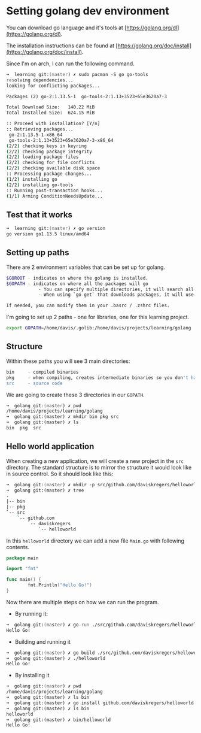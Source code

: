 # Setting golang dev environment

You can download go language and it's tools at [https://golang.org/dl](https://golang.org/dl).

The installation instructions can be found at [https://golang.org/doc/install](https://golang.org/doc/install).

Since I'm on arch, I can run the following command.

```zsh
➜  learning git:(master) ✗ sudo pacman -S go go-tools
resolving dependencies...
looking for conflicting packages...

Packages (2) go-2:1.13.5-1  go-tools-2:1.13+3523+65e3620a7-3

Total Download Size:   140.22 MiB
Total Installed Size:  624.15 MiB

:: Proceed with installation? [Y/n] 
:: Retrieving packages...
 go-2:1.13.5-1-x86_64                                                                                              113.0 MiB  1082 KiB/s 01:47 [#######################################################################################] 100%
 go-tools-2:1.13+3523+65e3620a7-3-x86_64                                                                            27.2 MiB  1186 KiB/s 00:23 [#######################################################################################] 100%
(2/2) checking keys in keyring                                                                                                                 [#######################################################################################] 100%
(2/2) checking package integrity                                                                                                               [#######################################################################################] 100%
(2/2) loading package files                                                                                                                    [#######################################################################################] 100%
(2/2) checking for file conflicts                                                                                                              [#######################################################################################] 100%
(2/2) checking available disk space                                                                                                            [#######################################################################################] 100%
:: Processing package changes...
(1/2) installing go                                                                                                                            [#######################################################################################] 100%
(2/2) installing go-tools                                                                                                                      [#######################################################################################] 100%
:: Running post-transaction hooks...
(1/1) Arming ConditionNeedsUpdate...

```

## Test that it works

```zsh
➜  learning git:(master) ✗ go version
go version go1.13.5 linux/amd64
```

## Setting up paths

There are 2 environment variables that can be set up for golang.

```zsh
$GOROOT - indicates on where the golang is installed.
$GOPATH - indicates on where all the packages will go
            - You can specify multiple directories, it will search all of them.
            - When using `go get` that downloads packages, it will use the first directory.

If needed, you can modify them in your .basrc / .zshrc files.

```

I'm going to set up 2 paths - one for libraries, one for this learning project.

```zsh
export GOPATH=/home/davis/.golib:/home/davis/projects/learning/golang
```

## Structure

Within these paths you will see 3 main directories:

```zsh
bin     - compiled binaries
pkg     - when compiling, creates intermediate binaries so you don't have to recompile them every time
src     - source code
```

We are going to create these 3 directories in our `GOPATH`.

```zsh
➜  golang git:(master) ✗ pwd
/home/davis/projects/learning/golang
➜  golang git:(master) ✗ mkdir bin pkg src
➜  golang git:(master) ✗ ls
bin  pkg  src
```

## Hello world application

When creating a new application, we will create a new project in the `src` directory. The standard structure is to mirror the structure it would look like in source control. So it should look like this:

```zsh
➜  golang git:(master) ✗ mkdir -p src/github.com/daviskregers/helloworld     
➜  golang git:(master) ✗ tree
.
|-- bin
|-- pkg
`-- src
    `-- github.com
        `-- daviskregers
            `-- helloworld

```

In this `helloworld` directory we can add a new file `Main.go` with following contents.

```go
package main

import "fmt"

func main() {
        fmt.Println("Hello Go!")
}
```

Now there are multiple steps on how we can run the program.

- By running it:

```zsh
➜  golang git:(master) ✗ go run ./src/github.com/daviskregers/helloworld/Main.go
Hello Go!
```

- Building and running it

```zsh
➜  golang git:(master) ✗ go build ./src/github.com/daviskregers/helloworld
➜  golang git:(master) ✗ ./helloworld 
Hello Go!
```

- By installing it

```zsh
➜  golang git:(master) ✗ pwd
/home/davis/projects/learning/golang
➜  golang git:(master) ✗ ls bin 
➜  golang git:(master) ✗ go install github.com/daviskregers/helloworld
➜  golang git:(master) ✗ ls bin
helloworld
➜  golang git:(master) ✗ bin/helloworld 
Hello Go!
```